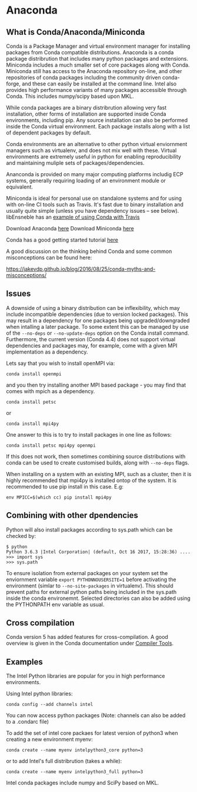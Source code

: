 # Anaconda

## What is Conda/Anaconda/Miniconda

Conda is a Package Manager and virtual environment manager for installing packages from Conda compatible distributions. Anaconda is a conda package distribrution that includes many python packages and extensions. Miniconda includes a much smaller set of core packages along with Conda. Miniconda still has access to the Anaconda repository on-line, and other repositories of conda packages including the community driven conda-forge, and these can easily be installed at the command line. Intel also provides high performance variants of many packages accessible through Conda. This includes numpy/scipy based upon MKL.

While conda packages are a binary distribrution allowing very fast installation, other forms of installation are supported inside Conda environments, including pip. Any source installation can also be performed inside the Conda virtual environment. Each package installs along with a list of dependent packages by default.

Conda environments are an alternative to other python virtual enviornment managers such as virtualenv, and does not mix well with these. Virtual environments are extremely useful in python for enabling reproducibility and maintaining muliple sets of packages/dependencies.

Ananconda is provided on many major computing platforms includig ECP systems, generally requiring loading of an environment module or equivalent.

Miniconda is ideal for personal use on standalone systems and for using with on-line CI tools such as Travis. It's fast due to binary installation and usually quite simple (unless you have dependency issues – see below). libEnsneble has an [example of using Conda with Travis](https://github.com/Libensemble/libensemble/blob/master/.travis.yml)

Download Anaconda [here](https://www.anaconda.com/download)
Download Miniconda [here](https://conda.io/miniconda.html)

Conda has a good getting started tutorial [here](https://conda.io/docs/user-guide/getting-started.html)

A good discussion on the thinking behind Conda and some common misconceptions can be found here: 

https://jakevdp.github.io/blog/2016/08/25/conda-myths-and-misconceptions/



## Issues

A downside of using a binary distribution can be inflexibility, which may include incompatible dependencies (due to version locked packages). This may result in a dependency for one packages being upgraded/downgraded when intalling a later package. To some extent this can be managed by use of the `--no-deps` or `--no-update-deps` option on the Conda install command. Furthermore, the current version (Conda 4.4) does not support virtual dependencies and packages may, for example, come with a given MPI implementation as a dependency. 

Lets say that you wish to install openMPI via:

    conda install openmpi

and you then try installing another MPI based package - you may find that comes with mpich as a dependency.

<!-- *check -->

    conda install petsc
    
or

    conda install mpi4py

One answer to this is to try to install packages in one line as follows:

    conda install petsc mpi4py openmpi

If this does not work, then sometimes combining source distributions with conda can be used to create customised builds, along with `--no-deps` flags.

When installing on a system with an existing MPI, such as a cluster, then it is highly recommended that mpi4py is installed ontop of the system. It is recommended to use pip install in this case. E.g:

    env MPICC=$(which cc) pip install mpi4py


## Combining with other dpendencies

Python will also install packages according to sys.path which can be checked by:


    $ python
    Python 3.6.3 |Intel Corporation| (default, Oct 16 2017, 15:28:36) ....
    >>> import sys
    >>> sys.path

To ensure isolation from external packages on your system set the enviornment variable `export PYTHONNOUSERSITE=1` before activating the environment (simlar to `--no-site-packages` in virtualenv). This should prevent paths for external python paths being included in the sys.path inside the conda environemnt. Selected directories can also be added using the  PYTHONPATH env variable as usual.


<!-- Cross compilation issues *** -->

## Cross compilation

Conda version 5 has added features for cross-compilation. A good overview is given in the Conda documentation under [Compiler Tools](https://conda.io/docs/user-guide/tasks/build-packages/compiler-tools.html).

<!-- Add example of this -->


## Examples

The Intel Python libraries are popular for you in high performance environments.

Using Intel python libraries:

    conda config --add channels intel

You can now access python packages (Note: channels can also be added to a .condarc file)

To add the set of intel core packaes for latest version of python3 when creating a new environment myenv:

    conda create --name myenv intelpython3_core python=3

or to add Intel's full distribrution (takes a while):

    conda create --name myenv intelpython3_full python=3

Intel conda packages include numpy and SciPy based on MKL. 



